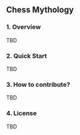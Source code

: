 ## Chess Mythology

### 1. Overview
TBD

### 2. Quick Start
TBD

### 3. How to contribute?
TBD

### 4. License
TBD